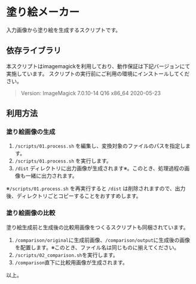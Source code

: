 # 塗り絵メーカー

入力画像から塗り絵を生成するスクリプトです。

## 依存ライブラリ

本スクリプトはimagemagickを利用しており、動作保証は下記バージョンにて実施しています。
スクリプトの実行前にご利用の環境にインストールしてください。

> Version: ImageMagick 7.0.10-14 Q16 x86_64 2020-05-23

## 利用方法

### 塗り絵画像の生成

1. `/scripts/01.process.sh` を編集し、変換対象のファイルのパスを指定します。
2. `/scripts/01.process.sh` を実行します。
3. `/dist` ディレクトリに出力画像が生成されます※。このとき、処理過程の画像も一緒に出力されます。

※`/scripts/01.process.sh` を再実行すると `/dist` は削除されますので、出力後、ディレクトリごとコピーすることをおすすめします。 

### 塗り絵画像の比較

塗り絵生成前と生成後の比較用画像をつくるスクリプトも同梱されています。

1. `/comparison/original`に生成前画像、`/comparison/output`に生成後の画像を配置します。※このとき、ファイル名は同じものに揃えてください。
2. `/scripts/02_comparison.sh`を実行します。
3. `/comparison`直下に比較用画像が生成されます。


以上。